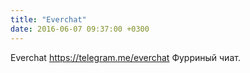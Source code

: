 ```yaml
---
title: "Everchat"
date: 2016-06-07 09:37:00 +0300
---
```


Everchat
https://telegram.me/everchat
Фурриный чиат.

